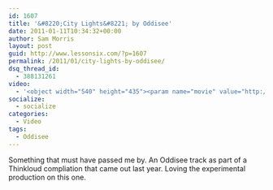 ```yaml
---
id: 1607
title: '&#8220;City Lights&#8221; by Oddisee'
date: 2011-01-11T10:34:32+00:00
author: Sam Morris
layout: post
guid: http://www.lessonsix.com/?p=1607
permalink: /2011/01/city-lights-by-oddisee/
dsq_thread_id:
  - 388131261
video:
  - '<object width="540" height="435"><param name="movie" value="http://www.youtube.com/v/oPYkOLwIJyU?fs=1&hl=en_GB"></param><param name="allowFullScreen" value="true"></param><param name="allowscriptaccess" value="always"></param><embed src="http://www.youtube.com/v/oPYkOLwIJyU?fs=1&hl=en_GB" type="application/x-shockwave-flash" width="540" height="435" allowscriptaccess="always" allowfullscreen="true"></embed></object>'
socialize:
  - socialize
categories:
  - Video
tags:
  - Oddisee
---
```

Something that must have passed me by. An Oddisee track as part of a Thinkloud compliation that came out last year. Loving the experimental production on this one.